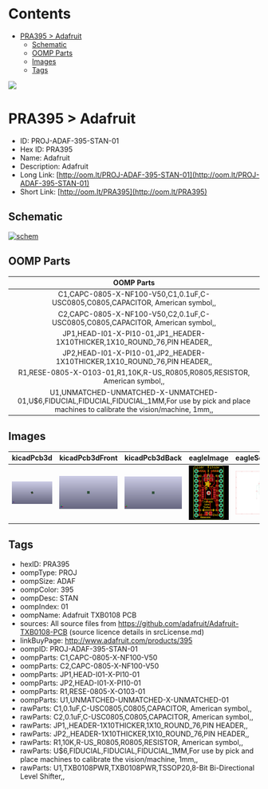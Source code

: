 



Contents
========

* [PRA395 > Adafruit](#pra395--adafruit)
	* [Schematic](#schematic)
	* [OOMP Parts](#oomp-parts)
	* [Images](#images)
	* [Tags](#tags)
  
![][im]
# PRA395 > Adafruit

- ID: PROJ-ADAF-395-STAN-01
- Hex ID: PRA395
- Name: Adafruit
- Description: Adafruit
- Long Link: [http://oom.lt/PROJ-ADAF-395-STAN-01](http://oom.lt/PROJ-ADAF-395-STAN-01)
- Short Link: [http://oom.lt/PRA395](http://oom.lt/PRA395)

## Schematic
  
[![schem](eagleSchemImage.png)](eagleSchemImage.png)
## OOMP Parts
  

|OOMP Parts|
| :---: |
|C1,CAPC-0805-X-NF100-V50,C1,0.1uF,C-USC0805,C0805,CAPACITOR, American symbol,,|
|C2,CAPC-0805-X-NF100-V50,C2,0.1uF,C-USC0805,C0805,CAPACITOR, American symbol,,|
|JP1,HEAD-I01-X-PI10-01,JP1,,HEADER-1X10THICKER,1X10_ROUND_76,PIN HEADER,,|
|JP2,HEAD-I01-X-PI10-01,JP2,,HEADER-1X10THICKER,1X10_ROUND_76,PIN HEADER,,|
|R1,RESE-0805-X-O103-01,R1,10K,R-US_R0805,R0805,RESISTOR, American symbol,,|
|U1,UNMATCHED-UNMATCHED-X-UNMATCHED-01,U$6,FIDUCIAL,FIDUCIAL,FIDUCIAL_1MM,For use by pick and place machines to calibrate the vision/machine, 1mm,,|

## Images
  
  

|kicadPcb3d|kicadPcb3dFront|kicadPcb3dBack|eagleImage|eagleSchemImage|
| :---: | :---: | :---: | :---: | :---: |
|[![kicadPcb3d](kicadPcb3d_140.png)](kicadPcb3d.png)|[![kicadPcb3dFront](kicadPcb3dFront_140.png)](kicadPcb3dFront.png)|[![kicadPcb3dBack](kicadPcb3dBack_140.png)](kicadPcb3dBack.png)|[![eagleImage](eagleImage_140.png)](eagleImage.png)|[![eagleSchemImage](eagleSchemImage_140.png)](eagleSchemImage.png)|

## Tags

- hexID: PRA395
- oompType: PROJ
- oompSize: ADAF
- oompColor: 395
- oompDesc: STAN
- oompIndex: 01
- oompName: Adafruit TXB0108 PCB
- sources: All source files from https://github.com/adafruit/Adafruit-TXB0108-PCB (source licence details in srcLicense.md)
- linkBuyPage: http://www.adafruit.com/products/395
- oompID: PROJ-ADAF-395-STAN-01
- oompParts: C1,CAPC-0805-X-NF100-V50
- oompParts: C2,CAPC-0805-X-NF100-V50
- oompParts: JP1,HEAD-I01-X-PI10-01
- oompParts: JP2,HEAD-I01-X-PI10-01
- oompParts: R1,RESE-0805-X-O103-01
- oompParts: U1,UNMATCHED-UNMATCHED-X-UNMATCHED-01
- rawParts: C1,0.1uF,C-USC0805,C0805,CAPACITOR, American symbol,,
- rawParts: C2,0.1uF,C-USC0805,C0805,CAPACITOR, American symbol,,
- rawParts: JP1,,HEADER-1X10THICKER,1X10_ROUND_76,PIN HEADER,,
- rawParts: JP2,,HEADER-1X10THICKER,1X10_ROUND_76,PIN HEADER,,
- rawParts: R1,10K,R-US_R0805,R0805,RESISTOR, American symbol,,
- rawParts: U$6,FIDUCIAL,FIDUCIAL,FIDUCIAL_1MM,For use by pick and place machines to calibrate the vision/machine, 1mm,,
- rawParts: U1,TXB0108PWR,TXB0108PWR,TSSOP20,8-Bit Bi-Directional Level Shifter,,



[im]: kicadPcb3d_450.png

